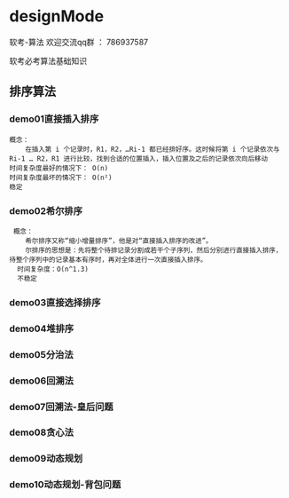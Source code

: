 # designMode
软考-算法
欢迎交流qq群 ： 786937587

软考必考算法基础知识

## 排序算法

### demo01直接插入排序
    概念：
        在插入第 i 个记录时，R1，R2，…Ri-1 都已经排好序。这时候将第 i 个记录依次与 Ri-1 … R2，R1 进行比较，找到合适的位置插入，插入位置及之后的记录依次向后移动
    时间复杂度最好的情况下： O(n) 
    时间复杂度最坏的情况下： O(n²)
    稳定
    
### demo02希尔排序
     概念：
        希尔排序又称“缩小增量排序”，他是对“直接插入排序的改进”。
        尔排序的思想是：先将整个待排记录分割成若干个子序列，然后分别进行直接插入排序，待整个序列中的记录基本有序时，再对全体进行一次直接插入排序。
      时间复杂度：O(n^1.3)
      不稳定
       
### demo03直接选择排序

### demo04堆排序

### demo05分治法

### demo06回溯法

### demo07回溯法-皇后问题

### demo08贪心法

### demo09动态规划

### demo10动态规划-背包问题




